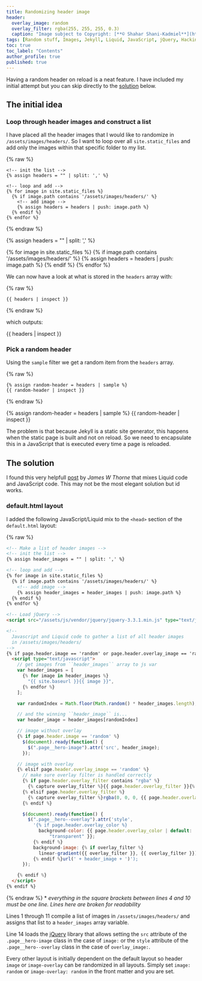 ```yaml
---
title: Randomizing header image
header:
  overlay_image: random
  overlay_filter: rgba(255, 255, 255, 0.3)
  caption: "Image subject to Copyright: [**© Shahar Shani-Kadmiel**](https://shaharkadmiel.github.io)"
tags: [Random stuff, Images, Jekyll, Liquid, JavaScript, jQuery, Hacking]
toc: true
toc_label: "Contents"
author_profile: true
published: true
---
```


Having a random header on reload is a neat feature. I have included my initial attempt but you can skip directly to the [solution](#solution) below.

## The initial idea

### Loop through header images and construct a list

I have placed all the header images that I would like to randomize in ``/assets/images/headers/``. So I want to loop over all ``site.static_files`` and add only the images within that specific folder to my list.

{% raw %}
```liquid
<!-- init the list -->
{% assign headers = "" | split: ',' %}

<!-- loop and add -->
{% for image in site.static_files %}
  {% if image.path contains '/assets/images/headers/' %}
    <!-- add image -->
    {% assign headers = headers | push: image.path %}
  {% endif %}
{% endfor %}
```
{% endraw %}

{% assign headers = "" | split: ',' %}

{% for image in site.static_files %}
    {% if image.path contains '/assets/images/headers/' %}
        {% assign headers = headers | push: image.path %}
    {% endif %}
{% endfor %}

We can now have a look at what is stored in the ``headers`` array with:

{% raw %}
```liquid
{{ headers | inspect }}
```
{% endraw %}

which outputs:

{{ headers | inspect }}

### Pick a random header

Using the ``sample`` filter we get a random item from the ``headers`` array.

{% raw %}
```liquid
{% assign random-header = headers | sample %}
{{ random-header | inspect }}
```
{% endraw %}

{% assign random-header = headers | sample %}
{{ random-header | inspect }}

The problem is that because Jekyll is a static site generator, this happens when the static page is built and not on reload. So we need to encapsulate this in a JavaScript that is executed every time a page is reloaded.

## <a id="solution"></a>The solution

I found this very helpfull [post](https://thornelabs.net/2014/01/19/display-random-jekyll-posts-during-each-page-load-or-refresh-using-javascript.html) by *James W Thorne* that mixes Liquid code and JavaScript code. This may not be the most elegant solution but id works.

### default.html layout

I added the following JavaScript/Liquid mix to the ``<head>`` section of the ``default.html`` layout:

{% raw %}
```html
<!-- Make a list of header images -->
<!-- init the list -->
{% assign header_images = "" | split: ',' %}

<!-- loop and add -->
{% for image in site.static_files %}
  {% if image.path contains '/assets/images/headers/' %}
    <!-- add image -->
    {% assign header_images = header_images | push: image.path %}
  {% endif %}
{% endfor %}

<!-- Load jQuery -->
<script src="/assets/js/vendor/jquery/jquery-3.3.1.min.js" type="text/javascript"></script>

<!--
  Javascript and Liquid code to gather a list of all header images
  in /assets/images/headers/
-->
{% if page.header.image == 'random' or page.header.overlay_image == 'random' %}
  <script type="text/javascript">
    // get images from ``header_images`` array to js var
    var header_images = [
      {% for image in header_images %}
        "{{ site.baseurl }}{{ image }}",
      {% endfor %}
    ];

    var randomIndex = Math.floor(Math.random() * header_images.length);

    // and the winning ``header_image`` is...
    var header_image = header_images[randomIndex]

    // image without overlay
    {% if page.header.image == 'random' %}
      $(document).ready(function() {
        $(".page__hero-image").attr('src', header_image);
      });

    // image with overlay
    {% elsif page.header.overlay_image == 'random' %}
      // make sure overlay filter is handled correctly
      {% if page.header.overlay_filter contains "rgba" %}
        {% capture overlay_filter %}{{ page.header.overlay_filter }}{% endcapture %}
      {% elsif page.header.overlay_filter %}
        {% capture overlay_filter %}rgba(0, 0, 0, {{ page.header.overlay_filter }}){% endcapture %}
      {% endif %}

      $(document).ready(function() {
        $(".page__hero--overlay").attr('style',
          '{% if page.header.overlay_color %}
            background-color: {{ page.header.overlay_color | default:
                "transparent" }};
          {% endif %}
          background-image: {% if overlay_filter %}
            linear-gradient({{ overlay_filter }}, {{ overlay_filter }}),
          {% endif %}url(' + header_image + ')');
      });

    {% endif %}
  </script>
{% endif %}
```
{% endraw %}
\* *everything in the square brackets between lines 4 and 10 must be one line. Lines here are broken for readability*

Lines 1 through 11 compile a list of images in ``/assets/images/headers/`` and assigns that list to a ``header_images`` array variable.

Line 14 loads the [jQuery](http://jquery.com/) library that allows setting the ``src`` attribute of the ``.page__hero-image`` class in the case of ``image:`` or the ``style`` attribute of the ``.page__hero--overlay`` class in the case of ``overlay_image:``.

Every other layout is initially dependent on the default layout so header ``image`` or ``image-overlay`` can be randomized in all layouts. Simply set ``image: random`` or ``image-overlay: random`` in the front matter and you are set.
